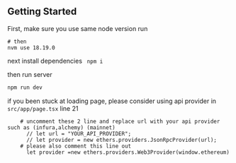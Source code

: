 ## Getting Started

First, make sure you use same node version run

```nvm install 18.19.0
# then
nvm use 18.19.0
```

next install dependencies
``` npm i```

then run server

```bash
npm run dev
```


if you been stuck at loading page, please consider using api provider
in `src/app/page.tsx` line 21
```
    # uncomment these 2 line and replace url with your api provider such as (infura,alchemy) (mainnet)
      // let url = "YOUR_API_PROVIDER";
      // let provider = new ethers.providers.JsonRpcProvider(url);
    # please also comment this line out
      let provider =new ethers.providers.Web3Provider(window.ethereum)
```